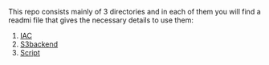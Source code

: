 This repo consists mainly of 3 directories and in each of them you will find a readmi file that gives the necessary details to use them:
1. [IAC](IAC/README.MD)
2. [S3backend](S3backend/README.MD)
3. [Script](Script/README.MD)